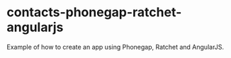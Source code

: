 contacts-phonegap-ratchet-angularjs
===================================

Example of how to create an app using Phonegap, Ratchet and AngularJS.
